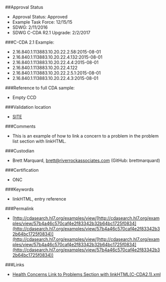 ##Approval Status 

* Approval Status: Approved
* Example Task Force: 12/15/15
* SDWG: 2/11/2016
* SDWG C-CDA R2.1 Upgrade: 2/2/2017

###C-CDA 2.1 Example: 
* 2.16.840.1.113883.10.20.22.2.58:2015-08-01
* 2.16.840.1.113883.10.20.22.4.132:2015-08-01
* 2.16.840.1.113883.10.20.22.4.4:2015-08-01
* 2.16.840.1.113883.10.20.22.4.122
* 2.16.840.1.113883.10.20.22.2.5.1:2015-08-01
* 2.16.840.1.113883.10.20.22.4.3:2015-08-01

###Reference to full CDA sample:
* Empty CCD

###Validation location

* [SITE](https://sitenv.org/c-cda-validator)


###Comments

* This is an example of how to link a concern to a problem in the problem list section with linkHTML.

###Custodian

* Brett Marquard, brett@riverrockassociates.com (GitHub: brettmarquard)

###Certification
* ONC

###Keywords

* linkHTML, entry reference


###Permalink 

* [http://cdasearch.hl7.org/examples/view/[http://cdasearch.hl7.org/examples/view/57b4a46c570caf4e2f83342b32b64bc1725f0834](http://cdasearch.hl7.org/examples/view/57b4a46c570caf4e2f83342b32b64bc1725f0834)](http://cdasearch.hl7.org/examples/view/[http://cdasearch.hl7.org/examples/view/57b4a46c570caf4e2f83342b32b64bc1725f0834](http://cdasearch.hl7.org/examples/view/57b4a46c570caf4e2f83342b32b64bc1725f0834))

###Links 

* [Health Concerns Link to Problems Section with linkHTML(C-CDA2.1).xml](https://github.com/HL7/C-CDA-Examples/tree/master/Health%20Concerns/Health%20Concerns%20Link%20to%20Problems%20Section%20with%20linkHTML/Health%20Concerns%20Link%20to%20Problems%20Section%20with%20linkHTML%28C-CDA2.1%29.xml)
